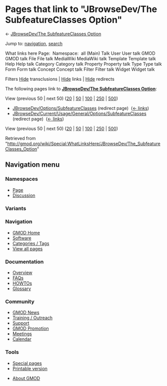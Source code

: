 <div id="mw-page-base" class="noprint">

</div>

<div id="mw-head-base" class="noprint">

</div>

<div id="content" class="mw-body" role="main">

<span id="top"></span>

<div id="mw-js-message" style="display:none;">

</div>



# <span dir="auto">Pages that link to "JBrowseDev/The SubfeatureClasses Option"</span>

<div id="bodyContent">

<div id="contentSub">

← [JBrowseDev/The SubfeatureClasses
Option](/wiki/JBrowseDev/The_SubfeatureClasses_Option "JBrowseDev/The SubfeatureClasses Option")

</div>

<div id="jump-to-nav" class="mw-jump">

Jump to: [navigation](#mw-navigation), [search](#p-search)

</div>

<div id="mw-content-text">

What links here Page:  Namespace:  all (Main) Talk User User talk GMOD
GMOD talk File File talk MediaWiki MediaWiki talk Template Template talk
Help Help talk Category Category talk Property Property talk Type Type
talk Form Form talk Concept Concept talk Filter Filter talk Widget
Widget talk

Filters
[Hide](/mediawiki/index.php?title=Special:WhatLinksHere/JBrowseDev/The_SubfeatureClasses_Option&hidetrans=1 "Special:WhatLinksHere/JBrowseDev/The SubfeatureClasses Option")
transclusions \|
[Hide](/mediawiki/index.php?title=Special:WhatLinksHere/JBrowseDev/The_SubfeatureClasses_Option&hidelinks=1 "Special:WhatLinksHere/JBrowseDev/The SubfeatureClasses Option")
links \|
[Hide](/mediawiki/index.php?title=Special:WhatLinksHere/JBrowseDev/The_SubfeatureClasses_Option&hideredirs=1 "Special:WhatLinksHere/JBrowseDev/The SubfeatureClasses Option")
redirects

The following pages link to **[JBrowseDev/The SubfeatureClasses
Option](/wiki/JBrowseDev/The_SubfeatureClasses_Option "JBrowseDev/The SubfeatureClasses Option")**:

View (previous 50 \| next 50)
([20](/mediawiki/index.php?title=Special:WhatLinksHere/JBrowseDev/The_SubfeatureClasses_Option&limit=20 "Special:WhatLinksHere/JBrowseDev/The SubfeatureClasses Option")
\|
[50](/mediawiki/index.php?title=Special:WhatLinksHere/JBrowseDev/The_SubfeatureClasses_Option&limit=50 "Special:WhatLinksHere/JBrowseDev/The SubfeatureClasses Option")
\|
[100](/mediawiki/index.php?title=Special:WhatLinksHere/JBrowseDev/The_SubfeatureClasses_Option&limit=100 "Special:WhatLinksHere/JBrowseDev/The SubfeatureClasses Option")
\|
[250](/mediawiki/index.php?title=Special:WhatLinksHere/JBrowseDev/The_SubfeatureClasses_Option&limit=250 "Special:WhatLinksHere/JBrowseDev/The SubfeatureClasses Option")
\|
[500](/mediawiki/index.php?title=Special:WhatLinksHere/JBrowseDev/The_SubfeatureClasses_Option&limit=500 "Special:WhatLinksHere/JBrowseDev/The SubfeatureClasses Option"))

- [JBrowseDev/Options/SubfeatureClasses](/mediawiki/index.php?title=JBrowseDev/Options/SubfeatureClasses&redirect=no "JBrowseDev/Options/SubfeatureClasses")
  (redirect page) ‎ <span class="mw-whatlinkshere-tools">([←
  links](/mediawiki/index.php?title=Special:WhatLinksHere&target=JBrowseDev%2FOptions%2FSubfeatureClasses "Special:WhatLinksHere"))</span>
- [JBrowseDev/Current/Usage/General/Options/SubfeatureClasses](/mediawiki/index.php?title=JBrowseDev/Current/Usage/General/Options/SubfeatureClasses&redirect=no "JBrowseDev/Current/Usage/General/Options/SubfeatureClasses")
  (redirect page) ‎ <span class="mw-whatlinkshere-tools">([←
  links](/mediawiki/index.php?title=Special:WhatLinksHere&target=JBrowseDev%2FCurrent%2FUsage%2FGeneral%2FOptions%2FSubfeatureClasses "Special:WhatLinksHere"))</span>

View (previous 50 \| next 50)
([20](/mediawiki/index.php?title=Special:WhatLinksHere/JBrowseDev/The_SubfeatureClasses_Option&limit=20 "Special:WhatLinksHere/JBrowseDev/The SubfeatureClasses Option")
\|
[50](/mediawiki/index.php?title=Special:WhatLinksHere/JBrowseDev/The_SubfeatureClasses_Option&limit=50 "Special:WhatLinksHere/JBrowseDev/The SubfeatureClasses Option")
\|
[100](/mediawiki/index.php?title=Special:WhatLinksHere/JBrowseDev/The_SubfeatureClasses_Option&limit=100 "Special:WhatLinksHere/JBrowseDev/The SubfeatureClasses Option")
\|
[250](/mediawiki/index.php?title=Special:WhatLinksHere/JBrowseDev/The_SubfeatureClasses_Option&limit=250 "Special:WhatLinksHere/JBrowseDev/The SubfeatureClasses Option")
\|
[500](/mediawiki/index.php?title=Special:WhatLinksHere/JBrowseDev/The_SubfeatureClasses_Option&limit=500 "Special:WhatLinksHere/JBrowseDev/The SubfeatureClasses Option"))

</div>

<div class="printfooter">

Retrieved from
"<http://gmod.org/wiki/Special:WhatLinksHere/JBrowseDev/The_SubfeatureClasses_Option>"

</div>

<div id="catlinks" class="catlinks catlinks-allhidden">

</div>

<div class="visualClear">

</div>

</div>

</div>

<div id="mw-navigation">

## Navigation menu

<div id="mw-head">



<div id="left-navigation">

<div id="p-namespaces" class="vectorTabs" role="navigation"
aria-labelledby="p-namespaces-label">

### Namespaces

- <span id="ca-nstab-main"><a href="/wiki/JBrowseDev/The_SubfeatureClasses_Option" accesskey="c"
  title="View the content page [c]">Page</a></span>
- <span id="ca-talk"><a
  href="/mediawiki/index.php?title=Talk:JBrowseDev/The_SubfeatureClasses_Option&amp;action=edit&amp;redlink=1"
  accesskey="t"
  title="Discussion about the content page [t]">Discussion</a></span>

</div>

<div id="p-variants" class="vectorMenu emptyPortlet" role="navigation"
aria-labelledby="p-variants-label">

### 

### Variants[](#)

<div class="menu">

</div>

</div>

</div>

<div id="right-navigation">





</div>



</div>

</div>

</div>

<div id="mw-panel">

<div id="p-logo" role="banner">

<a href="/wiki/Main_Page"
style="background-image: url(http://gmod.org/images/GMOD-cogs.png);"
title="Visit the main page"></a>

</div>

<div id="p-Navigation" class="portal" role="navigation"
aria-labelledby="p-Navigation-label">

### Navigation

<div class="body">

- <span id="n-GMOD-Home">[GMOD Home](/wiki/Main_Page)</span>
- <span id="n-Software">[Software](/wiki/GMOD_Components)</span>
- <span id="n-Categories-.2F-Tags">[Categories /
  Tags](/wiki/Categories)</span>
- <span id="n-View-all-pages">[View all
  pages](/wiki/Special:AllPages)</span>

</div>

</div>

<div id="p-Documentation" class="portal" role="navigation"
aria-labelledby="p-Documentation-label">

### Documentation

<div class="body">

- <span id="n-Overview">[Overview](/wiki/Overview)</span>
- <span id="n-FAQs">[FAQs](/wiki/Category:FAQ)</span>
- <span id="n-HOWTOs">[HOWTOs](/wiki/Category:HOWTO)</span>
- <span id="n-Glossary">[Glossary](/wiki/Glossary)</span>

</div>

</div>

<div id="p-Community" class="portal" role="navigation"
aria-labelledby="p-Community-label">

### Community

<div class="body">

- <span id="n-GMOD-News">[GMOD News](/wiki/GMOD_News)</span>
- <span id="n-Training-.2F-Outreach">[Training /
  Outreach](/wiki/Training_and_Outreach)</span>
- <span id="n-Support">[Support](/wiki/Support)</span>
- <span id="n-GMOD-Promotion">[GMOD
  Promotion](/wiki/GMOD_Promotion)</span>
- <span id="n-Meetings">[Meetings](/wiki/Meetings)</span>
- <span id="n-Calendar">[Calendar](/wiki/Calendar)</span>

</div>

</div>

<div id="p-tb" class="portal" role="navigation"
aria-labelledby="p-tb-label">

### Tools

<div class="body">

- <span id="t-specialpages"><a href="/wiki/Special:SpecialPages" accesskey="q"
  title="A list of all special pages [q]">Special pages</a></span>
- <span id="t-print"><a
  href="/mediawiki/index.php?title=Special:WhatLinksHere/JBrowseDev/The_SubfeatureClasses_Option&amp;printable=yes"
  rel="alternate" accesskey="p"
  title="Printable version of this page [p]">Printable version</a></span>

</div>

</div>

</div>

</div>

<div id="footer" role="contentinfo">

- <span id="footer-places-about">[About
  GMOD](/wiki/GMOD:About "GMOD:About")</span>

<!-- -->






</div>
